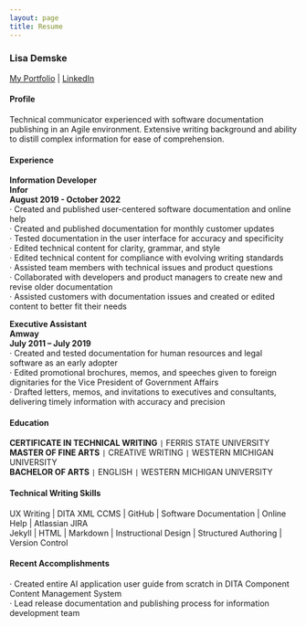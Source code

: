 ```yaml
---
layout: page
title: Resume
---
```


### Lisa Demske  
[My Portfolio](www.lisademske.com) | [LinkedIn](www.linkedin.com/in/lisademske)

#### Profile  

Technical communicator experienced with software documentation publishing in an Agile environment. Extensive writing background and ability to distill complex information for ease of comprehension. 

#### Experience  

**Information Developer  
Infor  
August 2019 - October 2022**  
·	Created and published user-centered software documentation and online help  
·	Created and published documentation for monthly customer updates  
·	Tested documentation in the user interface for accuracy and specificity  
·	Edited technical content for clarity, grammar, and style  
·	Edited technical content for compliance with evolving writing standards  
·	Assisted team members with technical issues and product questions  
·	Collaborated with developers and product managers to create new and revise older documentation  
·	Assisted customers with documentation issues and created or edited content to better fit their needs

**Executive Assistant  
Amway  
July 2011 – July 2019**  
·	Created and tested documentation for human resources and legal software as an early adopter  
·	Edited promotional brochures, memos, and speeches given to foreign dignitaries for the Vice President of Government Affairs  
·	Drafted letters, memos, and invitations to executives and consultants, delivering timely information with accuracy and precision  

#### Education  

**CERTIFICATE IN TECHNICAL WRITING** ```|``` FERRIS STATE UNIVERSITY  
**MASTER OF FINE ARTS** ```|``` CREATIVE WRITING ```|``` WESTERN MICHIGAN UNIVERSITY  
**BACHELOR OF ARTS** ```|``` ENGLISH ```|``` WESTERN MICHIGAN UNIVERSITY

#### Technical Writing Skills  

UX Writing | DITA XML CCMS | GitHub | Software Documentation | Online Help | Atlassian JIRA  
Jekyll | HTML | Markdown | Instructional Design | Structured Authoring | Version Control 

#### Recent Accomplishments  

·	Created entire AI application user guide from scratch in DITA Component Content Management System  
·	Lead release documentation and publishing process for information development team
 

